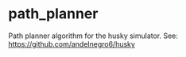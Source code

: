 # path_planner
Path planner algorithm for the husky simulator. 
See: https://github.com/andelnegro6/husky
